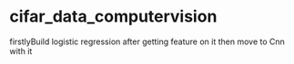 # cifar_data_computervision
firstlyBuild logistic regression  after getting feature on it then move to Cnn with it 
